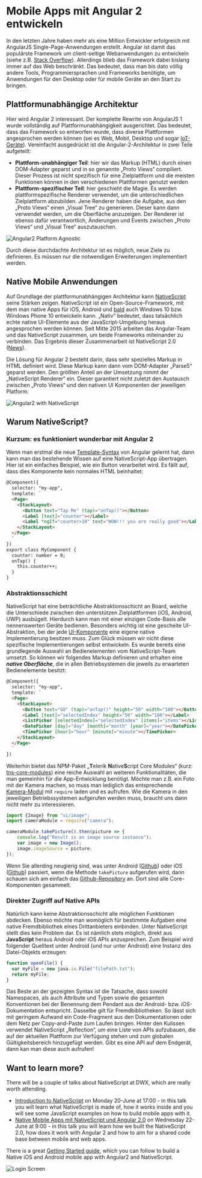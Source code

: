 # Mobile Apps mit Angular 2 entwickeln

In den letzten Jahre haben mehr als eine Million Entwickler erfolgreich mit AngularJS Single-Page-Anwendungen erstellt. Angular ist damit das populärste Framework um client-seitige Webanwendungen zu entwickeln (siehe z.B.  [Stack Overflow](http://stackoverflow.com/research/developer-survey-2016#most-popular-technologies-per-occupation)). Allerdings blieb das Framework dabei bislang immer auf das Web beschränkt. Das bedeutet, dass man bis dato völlig andere Tools, Programmiersprachen und Frameworks benötigte, um Anwendungen für den Desktop oder für mobile Geräte an den Start zu bringen.


## Plattformunabhängige Architektur

Hier wird Angular 2 interessant. Der komplette Rewrite von AngularJS 1 wurde vollständig auf Plattformunabhängigkeit ausgerichtet. Das bedeutet, dass das Framework so entworfen wurde, dass diverse Plattformen angesprochen werden können (sei es Web, Mobil, Desktop und sogar [IoT-Geräte](https://medium.com/@urish/building-simon-with-angular2-iot-fceb78bb18e5)).
Vereinfacht ausgedrückt ist die Angular-2-Architektur in zwei Teile aufgeteilt:

- __Plattform-unabhängiger Teil__: hier wir das Markup (HTML) durch einen DOM-Adapter geparst und in so genannte „Proto Views“ compiliert. Dieser Prozess ist nicht spezifisch für eine Zielplattform und die meisten Funktionen können in den verschiedenen Plattformen genutzt werden
- __Plattform-spezifischer Teil__: hier geschieht die Magie. Es werden plattformspezifische Renderer verwendet, um die unterschiedlichen Zielplattform abzubilden. Jene Renderer haben die Aufgabe, aus den „Proto Views“ einen „Visual Tree“ zu generieren. Dieser kann dann verwendet werden, um die Oberfläche anzuzeigen. Der Renderer ist ebenso dafür verantwortlich, Änderungen und Events zwischen „Proto Views“ und „Visual Tree“ auszutauschen.


![Angular2 Platform Agnostic](./images/Angular2-platform-agnostic.png "Angular2 Platform Agnostic")

Durch diese durchdachte Architektur ist es möglich, neue Ziele zu definieren. Es müssen nur die notwendigen Erweiterungen implementiert werden.


## Native Mobile Anwendungen

Auf Grundlage der plattformunabhängigen Architektur kann [NativeScript](https://www.nativescript.org/) seine Stärken zeigen. NativeScript ist ein Open-Source-Framework, mit dem man native Apps für iOS, Android und [bald](https://www.nativescript.org/blog/details/nativescript-runtime-preview-for-windows-10) auch Windows 10 bzw. Windows Phone 10 entwickeln kann. „Nativ“ bedeutet, dass tatsächlich echte native UI-Elemente aus der JavaScript-Umgebung heraus angesprochen werden können. Seit Mitte 2015 arbeiten das Angular-Team und das NativeScript zusammen, um beide Frameworks miteinander zu verbinden. Das Ergebnis dieser Zusammenarbeit ist NativeScript 2.0 ([News](http://sdtimes.com/nativescript-2-0-brings-mobile-strategy-options-angularjs-developers/)).

Die Lösung für Angular 2 besteht darin, dass sehr spezielles Markup in HTML definiert wird. Diese Markup kann dann vom DOM-Adapter „Parse5“ geparst werden. Den größten Anteil an der Umsetzung nimmt der „NativeScript Renderer“ ein. Dieser garantiert nicht zuletzt den Austausch zwischen „Proto Views“ und  den nativen UI Komponenten der jeweiligen Platform:

![Angular2 with NativeScript](./images/Angular2-with-NativeScript.png "Angular2 with NativeScript")


## Warum NativeScript?

### Kurzum: es funktioniert wunderbar mit Angular 2

Wenn man erstmal die neue [Template-Syntax](https://angular.io/docs/ts/latest/guide/template-syntax.html) von Angular gelernt hat, dann kann man das bestehende Wissen auf eine NativeScript-App übertragen. Hier ist ein einfaches Beispiel, wie ein Button verarbeitet wird. Es fällt auf, dass dies Komponente kein normales HTML beinhaltet:

```HTML
@Component({
  selector: "my-app",
  template: `
  <Page>
    <StackLayout>
      <Button text="Tap Me" (tap)="onTap()"></Button>
      <Label [text]="counter"></Label>
      <Label *ngIf="counter>10" text="WOW!!! you are really good"></Label>
    </StackLayout>
  </Page>
  `
})
export class MyComponent {
  counter: number = 0;
  onTap() {
    this.counter++;
  }
}
```

### Abstraktionsschicht

NativeScript hat eine 	beträchtliche Abstraktionsschicht an Board, welche die Unterschiede zwischen den unterstützen  Zielplattformen (iOS, Android, UWP) ausbügelt. Hierdurch kann man mit einer einzigen Code-Basis alle nennenswerten Geräte bedienen. Besonders wichtig ist eine gescheite UI-Abstraktion, bei der jede [UI-Komponente](http://docs.nativescript.org/ui/ui-views) eine eigene native Implementierung besitzen muss. Zum Glück müssen wir nicht diese spezifische Implementierungen selbst entwickeln. Es wurde bereits eine grundlegende Auswahl an Bedienelementen vom NativeScript-Team umsetzt. So können wir folgendes Markup definieren und erhalten eine ***native Oberfläche***, die in allen Betriebsystemen die jeweils zu erwarteten Bedienelemente besitzt:

```HTML
@Component({
  selector: "my-app",
  template: `
  <Page>
    <StackLayout>
      <Button text="GO" (tap)="onTap()" height="50" width="100"></Button>
      <Label [text]="selectedIndex" height="50" width="100"></Label>
      <ListPicker [selectedIndex]="selectedIndex" [items]="items"></ListPicker>
      <DatePicker [day]="day" [month]="month" [year]="year"></DatePicker>
      <TimePicker [hour]="hour" [minute]="minute"></TimePicker>
    </StackLayout>
  </Page>
  `
})
```

Weiterhin bietet das NPM-Paket „**T**elerik **N**ative**S**cript Core Modules“ (kurz: [tns-core-modules](https://github.com/NativeScript/NativeScript/tree/master/tns-core-modules)) eine reiche Auswahl an weiteren Funktionalitäten, die man gemeinhin für die App-Entwicklung benötigt. Möchte man z.B. ein Foto mit der Kamera machen, so muss man lediglich das entsprechende [Kamera-Modul](https://docs.nativescript.org/hardware/camera#using-the-camera-module-to-take-a-picture) mit `require` laden und es aufrufen. Wie die Kamera in den jeweiligen Betriebssystemen aufgerufen werden muss, braucht uns dann nicht mehr zu interessieren.


```JavaScript
import {Image} from "ui/image";
import cameraModule = require("camera");

cameraModule.takePicture().then(picture => {
    console.log("Result is an image source instance");
    var image = new Image();
    image.imageSource = picture;
});
```

Wenn Sie allerding neugierig sind, was unter Android ([Github](https://github.com/NativeScript/NativeScript/blob/master/tns-core-modules/camera/camera.android.ts#L9-L111)) oder iOS ([Github](https://github.com/NativeScript/NativeScript/blob/master/tns-core-modules/camera/camera.ios.ts#L82-L126)) passiert, wenn die Methode `takePicture` aufgerufen wird, dann schauen sich am einfach das [Github-Repository](https://github.com/NativeScript/NativeScript/tree/master/tns-core-modules) an. Dort sind alle Core-Komponenten gesammelt.


### Direkter Zugriff auf Native APIs

Natürlich kann keine Abstraktionsschicht alle möglichen Funktionen abdecken. Ebenso möchte man womöglich für bestimmte Aufgaben eine native Fremdbibliothek eines Drittanbieters einbinden. Unter NativeScript stellt dies kein Problem dar. Es ist nämlich stets möglich, direkt aus **JavaScript** heraus Android oder iOS APIs anzusprechen. Zum Beispiel wird folgender Quelltext unter Android (und nur unter Android) eine Instanz des Datei-Objekts erzeugen:

```JavaScript
function openFile() {
  var myFile = new java.io.File("filePath.txt");
  return myFile;
}
```

Das Beste an der gezeigten Syntax ist die Tatsache, dass sowohl  Namespaces, als auch Attribute und Typen sowie die gesamten Konventionen bei der Benennung dem Pendant aus der Android- bzw. iOS-Dokumentation entspricht. Dasselbe gilt für Fremdbibliotheken. So lässt sich mit geringem Aufwand ein Code-Fragment aus den Dokumentationen oder dem Netz per Copy-and-Paste zum Laufen bringen. Hinter den Kulissen verwendet NativeScript „Reflection“, um eine Liste von APIs aufzubauen, die auf der aktuellen Plattform zur Verfügung stehen und zum globalen Gültigkeitsbereich hinzugefügt werden. Gibt es eine API auf dem Endgerät, dann kan man diese auch aufrufen!

## Want to learn more?
There will be a couple of talks about NativeScript at DWX, which are really worth attending.
 * [Introduction to NativeScript](http://www.developer-week.de/Programm/Veranstaltung/(event)/20557) on Monday 20-June at 17:00 - in this talk you will learn what NativeScript is made of, how it works inside and you will see some JavaScript examples on how to build mobile apps with it.
 * [Native Mobile Apps mit NativeScript und Angular 2.0](http://www.developer-week.de/Programm/Veranstaltung/(event)/20683) on Wednesday 22-June at 9:00 - in this talk you will learn how we built the NativeScript 2.0, how does it work with Angular 2 and how to aim for a shared code base between mobile and web apps.

There is a great [Getting Started guide](http://docs.nativescript.org/angular/tutorial/ng-chapter-0), which you can follow to build a Native iOS and Android mobile app with Angular2 and NativeScript.

![Login Screen](./images/LoginScreen.png "Login Screen")

